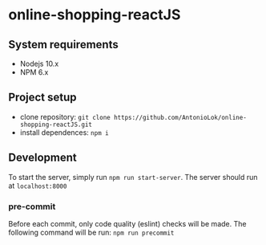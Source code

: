 # online-shopping-reactJS

## System requirements
* Nodejs 10.x
* NPM 6.x

## Project setup
* clone repository: `git clone https://github.com/AntonioLok/online-shopping-reactJS.git`
* install dependences: `npm i`

## Development
To start the server, simply run `npm run start-server`. 
The server should run at `localhost:8000`

### pre-commit
Before each commit, only code quality (eslint) checks will be made. 
The following command will be run:
`npm run precommit`